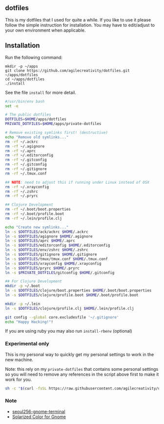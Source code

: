 ## dotfiles

This is my dotfiles that I used for quite a while. If you like to use it please
follow the simple instruction for installation. You may have to edit/adjust
to your own environment when applicable.

## Installation

Run the following command:

```
mkdir -p ~/apps
git clone https://github.com/agilecreativity/dotfiles.git ~/apps/dotfiles
cd ~/apps/dotfiles
./install
```

See the file `install` for more detail.

```sh
#/usr/bin/env bash
set -e

# The public dotfiles
DOTFILES=$HOME/apps/dotfiles
PRIVATE_DOTFILES=$HOME/apps/private-dotfiles

# Remove existing symlinks first! (destructive)
echo "Remove old symlinks..."
rm -rf ~/.ackrc
rm -rf ~/.agignore
rm -rf ~/.aprc
rm -rf ~/.editorconfig
rm -rf ~/.gitconfig
rm -rf ~/.gitconfig
rm -rf ~/.gitignore
rm -rf ~/.tmux.conf

## NOTE: need to adjust this if running under Linux instead of OSX
rm -rf ~/.xrayconfig
rm -rf ~/.zshrc
rm -rf ~/.pryrc

## Clojure Development
rm -rf ~/.boot/boot.properties
rm -rf ~/.boot/profile.boot
rm -rf ~/.lein/profile.clj

echo "Create new symlinks..."
ln -s $DOTFILES/ack/ackrc $HOME/.ackrc
ln -s $DOTFILES/agignore $HOME/.agignore
ln -s $DOTFILES/aprc $HOME/.aprc
ln -s $DOTFILES/editorconfig $HOME/.editorconfig
ln -s $DOTFILES/env/zshrc $HOME/.zshrc
ln -s $DOTFILES/gitignore $HOME/.gitignore
ln -s $DOTFILES/tmux/tmux.conf $HOME/.tmux.conf
ln -s $DOTFILES/xrayconfig $HOME/.xrayconfig
ln -s $DOTFILES/pryrc $HOME/.pryrc
ln -s $PRIVATE_DOTFILES/gitconfig $HOME/.gitconfig

## For Clojure Development
mkdir -p ~/.boot
ln -s $DOTFILES/clojure/boot.properties $HOME/.boot/boot.properties
ln -s $DOTFILES/clojure/profile.boot $HOME/.boot/profile.boot

mkdir -p ~/.lein
ln -s $DOTFILES/clojure/profile.clj $HOME/.lein/profile.clj

git config --global core.excludesfile '~/.gitignore'
echo "Happy Hacking!"!
```

If you are using ruby you may also run `install-rbenv` (optional)

### Experimental only

This is my personal way to quickly get my personal settings to work in the new machine.

Note: this rely on my `private-dotfiles` that contains some personal settings so you will need to remove any
references in the script above first to make it work for you.

```sh
sh -c "$(curl -fsSL https://raw.githubusercontent.com/agilecreativity/dotfiles/master/setup)"
```

### Note

- [seoul256-gnome-terminal](https://github.com/anuragsoni/seoul256-gnome-terminal)
- [Solarized Color for Gnome](git@github.com:Anthony25/gnome-terminal-colors-solarized.git)
